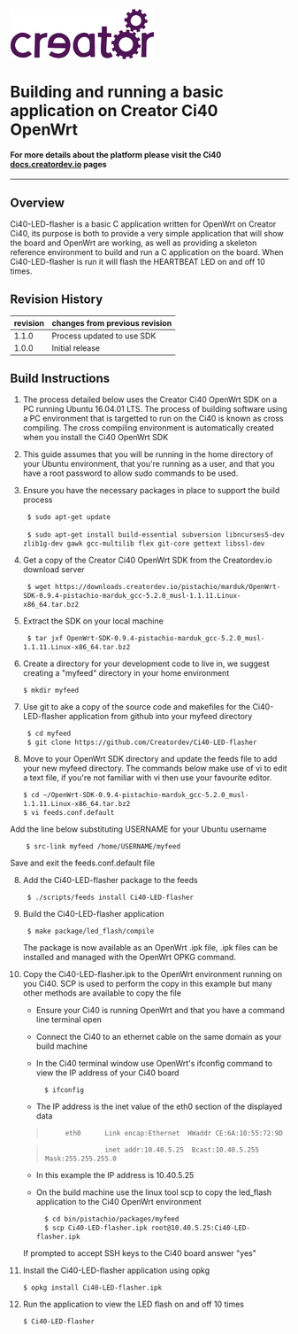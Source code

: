 
![](creatorlogo.png)

# Building and running a basic application on Creator Ci40 OpenWrt

#### For more details about the platform please visit the Ci40 [docs.creatordev.io](https://docs.creatordev.io/ci40/) pages
----

## Overview

Ci40-LED-flasher is a basic C application written for OpenWrt on Creator Ci40, its purpose is both to provide a very simple application that will show the board and OpenWrt are working, as well as providing a skeleton reference environment to build and run a C application on the board. When Ci40-LED-flasher is run it will flash the HEARTBEAT LED on and off 10 times.

## Revision History

| revision  | changes from previous revision |
|---------- |------------------------------- |
| 1.1.0     | Process updated to use SDK     |
| 1.0.0     | Initial release                |

## Build Instructions



1. The process detailed below uses the Creator Ci40 OpenWrt SDK on a PC running Ubuntu 16.04.01 LTS. The process of building software using a PC environment that is targetted to run on the Ci40 is known as cross compiling. The cross compiling environment is automatically created when you install the Ci40 OpenWrt SDK
2. This guide assumes that you will be running in the home directory of your Ubuntu environment, that you're running as a user, and that you have a root password to allow sudo commands to be used.
3. Ensure you have the necessary packages in place to support the build process

		$ sudo apt-get update

		$ sudo apt-get install build-essential subversion libncurses5-dev zlib1g-dev gawk gcc-multilib flex git-core gettext libssl-dev 

4. Get a copy of the Creator Ci40 OpenWrt SDK from the Creatordev.io download server
		
		$ wget https://downloads.creatordev.io/pistachio/marduk/OpenWrt-SDK-0.9.4-pistachio-marduk_gcc-5.2.0_musl-1.1.11.Linux-x86_64.tar.bz2
5. Extract the SDK on your local machine

		$ tar jxf OpenWrt-SDK-0.9.4-pistachio-marduk_gcc-5.2.0_musl-1.1.11.Linux-x86_64.tar.bz2
6.  Create a directory for your development code to live in, we suggest creating a "myfeed" directory in your home environment

		$ mkdir myfeed

7. Use git to ake a copy of the source code and makefiles for the Ci40-LED-flasher application from github into your myfeed directory

		$ cd myfeed
		$ git clone https://github.com/Creatordev/Ci40-LED-flasher

7.  Move to your OpenWrt SDK directory and update the feeds file to add your new myfeed directory. The commands below make use of vi to edit a text file, if you're not familiar with vi then use your favourite editor.

		$ cd ~/OpenWrt-SDK-0.9.4-pistachio-marduk_gcc-5.2.0_musl-1.1.11.Linux-x86_64.tar.bz2
		$ vi feeds.conf.default
Add the line below substituting USERNAME for your Ubuntu username

		$ src-link myfeed /home/USERNAME/myfeed
Save and exit the feeds.conf.default file

8. Add the Ci40-LED-flasher package to the feeds

		$ ./scripts/feeds install Ci40-LED-flasher


9. Build the Ci40-LED-flasher application

		$ make package/led_flash/compile


	The package is now available as an OpenWrt .ipk file, .ipk files can be installed and managed with the OpenWrt OPKG command. 

11. Copy the Ci40-LED-flasher.ipk to the OpenWrt environment running on you Ci40. SCP is used to perform the copy in this example but many other methods are available to copy the file

	* Ensure your Ci40 is running OpenWrt and that you have a command line terminal open

	* Connect the Ci40 to an ethernet cable on the same domain as your build machine

	* In the Ci40 terminal window use OpenWrt's ifconfig command to view the IP address of your Ci40 board

			$ ifconfig


	* The IP address is the inet value of the eth0 section of the displayed data

	>          eth0      Link encap:Ethernet  HWaddr CE:6A:10:55:72:9D

	>                    inet addr:10.40.5.25  Bcast:10.40.5.255  Mask:255.255.255.0


	* In this example the IP address is 10.40.5.25

	* On the build machine use the linux tool scp to copy the led_flash application to the Ci40 OpenWrt environment

			$ cd bin/pistachio/packages/myfeed
			$ scp Ci40-LED-flasher.ipk root@10.40.5.25:Ci40-LED-flasher.ipk


	If prompted to accept SSH keys to the Ci40 board answer "yes"
	
12. Install the Ci40-LED-flasher application using opkg

		$ opkg install Ci40-LED-flasher.ipk

13. Run the application to view the LED flash on and off 10 times

		$ Ci40-LED-flasher
